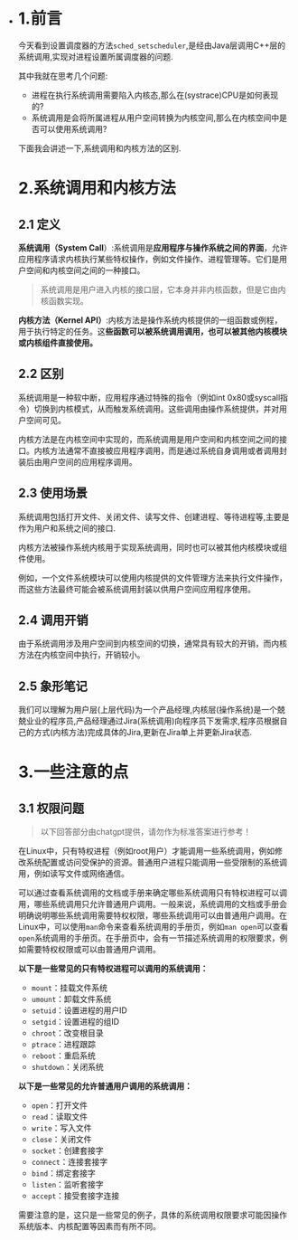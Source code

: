 - # 1.前言

  今天看到设置调度器的方法``sched_setscheduler``,是经由Java层调用C++层的系统调用,实现对进程设置所属调度器的问题.

  其中我就在思考几个问题:

  - 进程在执行系统调用需要陷入内核态,那么在(systrace)CPU是如何表现的?
  - 系统调用是会将所属进程从用户空间转换为内核空间,那么在内核空间中是否可以使用系统调用?

  下面我会讲述一下,系统调用和内核方法的区别.

  # 2.系统调用和内核方法

  ## 2.1 定义

  **系统调用（System Call**）:系统调用是**应用程序与操作系统之间的界面**，允许应用程序请求内核执行某些特权操作，例如文件操作、进程管理等。它们是用户空间和内核空间之间的一种接口。

  > 系统调用是用户进入内核的接口层，它本身并非内核函数，但是它由内核函数实现。

  **内核方法（Kernel API）**:内核方法是操作系统内核提供的一组函数或例程，用于执行特定的任务。这**些函数可以被系统调用调用，也可以被其他内核模块或内核组件直接使用。**

  ## 2.2 区别

  系统调用是一种软中断，应用程序通过特殊的指令（例如int 0x80或syscall指令）切换到内核模式，从而触发系统调用。这些调用由操作系统提供，并对用户空间可见。

  内核方法是在内核空间中实现的，而系统调用是用户空间和内核空间之间的接口。内核方法通常不直接被应用程序调用，而是通过系统自身调用或者调用封装后由用户空间的应用程序调用。

  ## 2.3 使用场景

  系统调用包括打开文件、关闭文件、读写文件、创建进程、等待进程等,主要是作为用户和系统之间的接口.

  内核方法被操作系统内核用于实现系统调用，同时也可以被其他内核模块或组件使用。

  例如，一个文件系统模块可以使用内核提供的文件管理方法来执行文件操作，而这些方法最终可能会被系统调用封装以供用户空间应用程序使用。

  ## 2.4 调用开销

  由于系统调用涉及用户空间到内核空间的切换，通常具有较大的开销，而内核方法在内核空间中执行，开销较小。

  ## 2.5 象形笔记

  我们可以理解为用户层(上层代码)为一个产品经理,内核层(操作系统)是一个兢兢业业的程序员,产品经理通过Jira(系统调用)向程序员下发需求,程序员根据自己的方式(内核方法)完成具体的Jira,更新在Jira单上并更新Jira状态.

  # 3.一些注意的点

  ## 3.1 权限问题

  > 以下回答部分由chatgpt提供，请勿作为标准答案进行参考！

  在Linux中，只有特权进程（例如root用户）才能调用一些系统调用，例如修改系统配置或访问受保护的资源。普通用户进程只能调用一些受限制的系统调用，例如读写文件或网络通信。

  可以通过查看系统调用的文档或手册来确定哪些系统调用只有特权进程可以调用，哪些系统调用只允许普通用户调用。一般来说，系统调用的文档或手册会明确说明哪些系统调用需要特权权限，哪些系统调用可以由普通用户调用。在Linux中，可以使用`man`命令来查看系统调用的手册页，例如`man open`可以查看`open`系统调用的手册页。在手册页中，会有一节描述系统调用的权限要求，例如需要特权权限或可以由普通用户调用。

  **以下是一些常见的只有特权进程可以调用的系统调用：**

  - `mount`：挂载文件系统
  - `umount`：卸载文件系统
  - `setuid`：设置进程的用户ID
  - `setgid`：设置进程的组ID
  - `chroot`：改变根目录
  - `ptrace`：进程跟踪
  - `reboot`：重启系统
  - `shutdown`：关闭系统

  **以下是一些常见的允许普通用户调用的系统调用：**

  - `open`：打开文件
  - `read`：读取文件
  - `write`：写入文件
  - `close`：关闭文件
  - `socket`：创建套接字
  - `connect`：连接套接字
  - `bind`：绑定套接字
  - `listen`：监听套接字
  - `accept`：接受套接字连接

  需要注意的是，这只是一些常见的例子，具体的系统调用权限要求可能因操作系统版本、内核配置等因素而有所不同。
